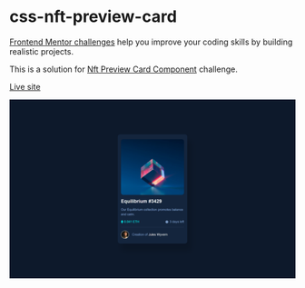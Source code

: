 # css-nft-preview-card

[Frontend Mentor challenges](https://www.frontendmentor.io/) help you improve your coding skills by building realistic projects.

This is a solution for [Nft Preview Card Component](https://www.frontendmentor.io/challenges/nft-preview-card-component-SbdUL_w0U) challenge.

[Live site](https://amansgz.github.io/css-nft-preview-card/)

![preview screenshot](./styles/images/preview.png)
